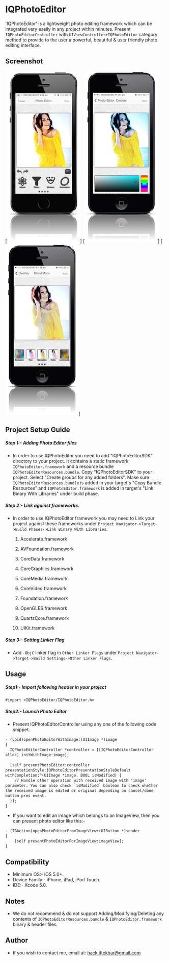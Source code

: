 IQPhotoEditor
=============
'IQPhotoEditor' is a lightweight photo editing framework which can be integrated very easily in any project within minutes. Present `IQPhotoEditorController` with `UIViewController+IQPhotoEditor` category method to provide to the user a powerful, beautiful & user friendly photo editing interface.

Screenshot
---

[![Photo Editor](./IQPhotoEditor%20Demo/Screenshot/IQPhotoEditorScreenshot1.png)]
[![Colorize](./IQPhotoEditor%20Demo/Screenshot/IQPhotoEditorScreenshot2.png)]
[![Overlay](./IQPhotoEditor%20Demo/Screenshot/IQPhotoEditorScreenshot3.png)]


Project Setup Guide
---

##### Step 1:- Adding Photo Editor files
- In order to use IQPhotoEditor you need to add "IQPhotoEditorSDK" directory to your project. It contains a static framework `IQPhotoEditor.framework` and a resource bundle `IQPhotoEditorResources.bundle`. Copy "IQPhotoEditorSDK" to your project. Select "Create groups for any added folders". Make sure `IQPhotoEditorResources.bundle` is added in your target's "Copy Bundle Resources" and `IQPhotoEditor.framework` is added in target's "Link Binary With Libraries" under build phase.

##### Step 2:- Link against frameworks.
- In order to use IQPhotoEditor framework you may need to Link your project against these frameworks under `Project Navigator->Target->Build Phases->Link Binary With Libraries`.
    

    1) Accelerate.framework
    
    2) AVFoundation.framework
    
    3) CoreData.framework
    
    4) CoreGraphics.framework
    
    5) CoreMedia.framework
    
    6) CoreVideo.framework
    
    7) Foundation.framework
    
    8) OpenGLES.framework
    
    9) QuartzCore.framework
    
    10) UIKit.framework


##### Step 3:- Setting Linker Flag
- Add `-ObjC` linker flag in `Other Linker Flags` under `Project Navigator->Target->Build Settings->Other Linker Flags`.


Usage
---
##### Step1:- Import following header in your project

```
#import <IQPhotoEditor/IQPhotoEditor.h>
```


##### Step2:- Launch Photo Editor
- Present IQPhotoEditorController using any one of the following code snippet.

```
- (void)openPhotoEditorWithImage:(UIImage *)image
{
  IQPhotoEditorController *controller = [[IQPhotoEditorController alloc] initWithImage:image];
    
  [self presentPhotoEditor:controller presentationStyle:IQPhotoEditorPresentationStyleDefault withCompletion:^(UIImage *image, BOOL isModified) {
    // Handle other operation with received image with 'image' parameter. You can also check `isModified` boolean to check whether the received image is edited or original depending on cancel/done button pres event.
  }];
}
```

- If you want to edit an image which belongs to an ImageView, then you can present photo editor like this:-

```
- (IBAction)openPhotoEditorFromImageView:(UIButton *)sender
{
    [self presentPhotoEditorForImageView:imageView];
}
```


Compatibility
---
- Minimum OS:- iOS 5.0+.
- Device Family:- iPhone, iPad, iPod Touch.
- IDE:- Xcode 5.0.

Notes
---
- We do not recommend & do not support Adding/Modifying/Deleting any contents of `IQPhotoEditorResources.bundle` & `IQPhotoEditor.framework` binary & header files.

Author
---
- If you wish to contact me, email at: hack.iftekhar@gmail.com
